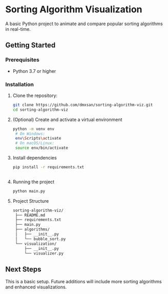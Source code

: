 # Sorting Algorithm Visualization

A basic Python project to animate and compare popular sorting algorithms in real-time.

## Getting Started

### Prerequisites
- Python 3.7 or higher

### Installation

1. Clone the repository:
   ```bash
   git clone https://github.com/dmxsan/sorting-algorithm-viz.git
   cd sorting-algorithm-viz

2. (Optional) Create and activate a virtual environment
   ```bash
   python -m venv env
    # On Windows:
    env\Scripts\activate
    # On macOS/Linux:
    source env/bin/activate

4. Install dependencies
   ```bash
   pip install -r requirements.txt
  
6. Running the project
   ```bash
   python main.py

7. Project Structure
   ```markdown
   sorting-algorithm-viz/
    ├── README.md
    ├── requirements.txt
    ├── main.py
    ├── algorithms/
    │   ├── __init__.py
    │   └── bubble_sort.py
    └── visualization/
        ├── __init__.py
        └── visualizer.py

## Next Steps
This is a basic setup. Future additions will include more sorting algorithms and enhanced visualizations.
